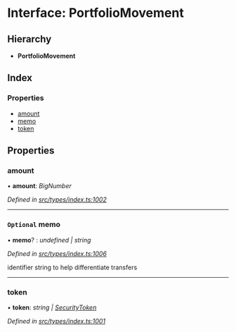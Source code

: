 # Interface: PortfolioMovement

## Hierarchy

* **PortfolioMovement**

## Index

### Properties

* [amount](portfoliomovement.md#amount)
* [memo](portfoliomovement.md#optional-memo)
* [token](portfoliomovement.md#token)

## Properties

###  amount

• **amount**: *BigNumber*

*Defined in [src/types/index.ts:1002](https://github.com/PolymathNetwork/polymesh-sdk/blob/da0f7fd7/src/types/index.ts#L1002)*

___

### `Optional` memo

• **memo**? : *undefined | string*

*Defined in [src/types/index.ts:1006](https://github.com/PolymathNetwork/polymesh-sdk/blob/da0f7fd7/src/types/index.ts#L1006)*

identifier string to help differentiate transfers

___

###  token

• **token**: *string | [SecurityToken](../classes/securitytoken.md)*

*Defined in [src/types/index.ts:1001](https://github.com/PolymathNetwork/polymesh-sdk/blob/da0f7fd7/src/types/index.ts#L1001)*
